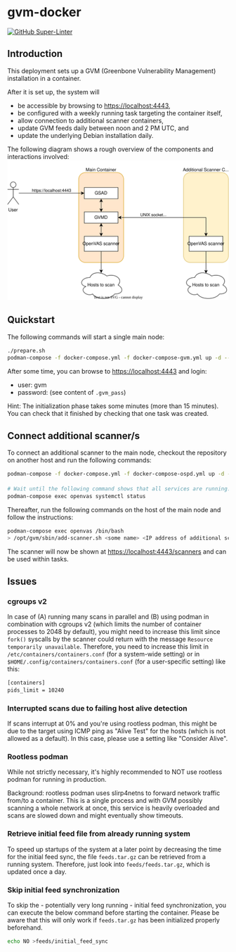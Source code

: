 # gvm-docker

[![GitHub Super-Linter](https://github.com/tropicalwave/gvm-docker/workflows/Lint%20Code%20Base/badge.svg)](https://github.com/marketplace/actions/super-linter)

## Introduction

This deployment sets up a GVM (Greenbone Vulnerability Management)
installation in a container.

After it is set up, the system will

* be accessible by browsing to <https://localhost:4443>,
* be configured with a weekly running task targeting the container itself,
* allow connection to additional scanner containers,
* update GVM feeds daily between noon and 2 PM UTC, and
* update the underlying Debian installation daily.

The following diagram shows a rough overview of the components and
interactions involved:
![Architecture](/images/architecture.svg)

## Quickstart

The following commands will start a single main node:
```bash
./prepare.sh
podman-compose -f docker-compose.yml -f docker-compose-gvm.yml up -d --build
```

After some time, you can browse to <https://localhost:4443> and login:

* user: gvm
* password: (see content of `.gvm_pass`)

Hint: The initialization phase takes some minutes (more than 15 minutes).
You can check that it finished by checking that one task was created.

## Connect additional scanner/s

To connect an additional scanner to the main node, checkout the
repository on another host and run the following commands:
```bash
podman-compose -f docker-compose.yml -f docker-compose-ospd.yml up -d --build

# Wait until the following command shows that all services are running.
podman-compose exec openvas systemctl status
```

Thereafter, run the following commands on the host of the main node
and follow the instructions:
```bash
podman-compose exec openvas /bin/bash
> /opt/gvm/sbin/add-scanner.sh <some name> <IP address of additional scanner> [SSH port]
```

The scanner will now be shown at <https://localhost:4443/scanners> and
can be used within tasks.

## Issues

### cgroups v2

In case of (A) running many scans in parallel and (B) using podman in
combination with cgroups v2 (which limits the number of container processes
to 2048 by default), you might need to increase this limit since `fork()`
syscalls by the scanner could return with the message
`Resource temporarily unavailable`. Therefore, you need to increase this
limit in `/etc/containers/containers.conf` (for a system-wide setting) or
in `$HOME/.config/containers/containers.conf` (for a user-specific setting)
like this:

```bash
[containers]
pids_limit = 10240
```

### Interrupted scans due to failing host alive detection

If scans interrupt at 0% and you're using rootless podman, this might
be due to the target using ICMP ping as "Alive Test" for the hosts (which
is not allowed as a default). In this case, please use a setting like
"Consider Alive".

### Rootless podman

While not strictly necessary, it's highly recommended to NOT use rootless
podman for running in production.

Background: rootless podman uses slirp4netns to forward network
traffic from/to a container. This is a single process and with GVM possibly
scanning a whole network at once, this service is heavily overloaded and scans
are slowed down and might eventually show timeouts.

### Retrieve initial feed file from already running system

To speed up startups of the system at a later point by decreasing the
time for the initial feed sync, the file `feeds.tar.gz` can be retrieved
from a running system. Therefore, just look into `feeds/feeds.tar.gz`,
which is updated once a day.

### Skip initial feed synchronization

To skip the - potentially very long running - initial feed synchronization,
you can execute the below command before starting the container. Please
be aware that this will only work if `feeds.tar.gz` has been initialized
properly beforehand.

```bash
echo NO >feeds/initial_feed_sync
```
